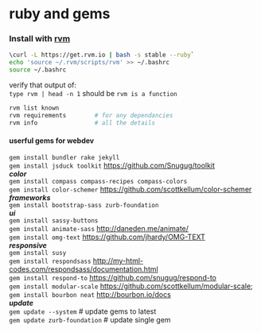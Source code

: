 ruby and gems
======================================

### Install with [rvm](http://rvm.io)
```sh
\curl -L https://get.rvm.io | bash -s stable --ruby` 
echo 'source ~/.rvm/scripts/rvm' >> ~/.bashrc
source ~/.bashrc
```
verify that output of:   
`type rvm | head -n 1`
should be `rvm is a function`  
```sh
rvm list known
rvm requirements        # for any dependancies
rvm info                # all the details
```

#### userful gems for webdev
`gem install bundler rake jekyll`   
`gem install jsduck toolkit` https://github.com/Snugug/toolkit   
___color___    
`gem install compass compass-recipes compass-colors`   
`gem install color-schemer` https://github.com/scottkellum/color-schemer   
___frameworks___   
`gem install bootstrap-sass zurb-foundation`   
___ui___   
`gem install sassy-buttons`   
`gem install animate-sass`      http://daneden.me/animate/     
`gem install omg-text`          https://github.com/jhardy/OMG-TEXT   
___responsive___   
`gem install susy`  
`gem install respondsass`       http://my-html-codes.com/respondsass/documentation.html        
`gem install respond-to`        https://github.com/snugug/respond-to   
`gem install modular-scale`     https://github.com/scottkellum/modular-scale;   
`gem install bourbon neat`     http://bourbon.io/docs   
___update___   
`gem update --system`           # update gems to latest   
`gem update zurb-foundation`     # update single gem
